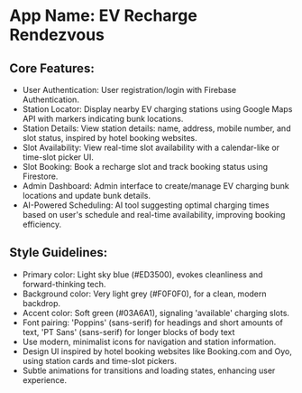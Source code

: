 # **App Name**: EV Recharge Rendezvous

## Core Features:

- User Authentication: User registration/login with Firebase Authentication.
- Station Locator: Display nearby EV charging stations using Google Maps API with markers indicating bunk locations.
- Station Details: View station details: name, address, mobile number, and slot status, inspired by hotel booking websites.
- Slot Availability: View real-time slot availability with a calendar-like or time-slot picker UI.
- Slot Booking: Book a recharge slot and track booking status using Firestore.
- Admin Dashboard: Admin interface to create/manage EV charging bunk locations and update bunk details.
- AI-Powered Scheduling: AI tool suggesting optimal charging times based on user's schedule and real-time availability, improving booking efficiency.

## Style Guidelines:

- Primary color: Light sky blue (#ED3500), evokes cleanliness and forward-thinking tech.
- Background color: Very light grey (#F0F0F0), for a clean, modern backdrop.
- Accent color: Soft green (#03A6A1), signaling 'available' charging slots.
- Font pairing: 'Poppins' (sans-serif) for headings and short amounts of text, 'PT Sans' (sans-serif) for longer blocks of body text
- Use modern, minimalist icons for navigation and station information.
- Design UI inspired by hotel booking websites like Booking.com and Oyo, using station cards and time-slot pickers.
- Subtle animations for transitions and loading states, enhancing user experience.